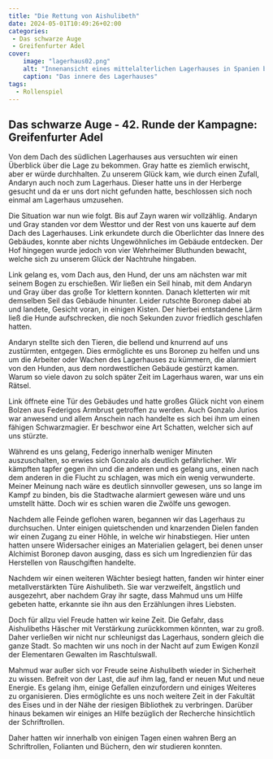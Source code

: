 ```yaml
---
title: "Die Rettung von Aishulibeth"
date: 2024-05-01T10:49:26+02:00
categories:
 - Das schwarze Auge
 - Greifenfurter Adel
cover:
    image: "lagerhaus02.png"
    alt: "Innenansicht eines mittelalterlichen Lagerhauses in Spanien bei Nacht. Der Betrachter steht inmitten von Kisten, Fässern und Regalen, die den Raum füllen. Holzbohlenböden. Durch große Fenster in der Decke fällt Mondlicht herein und beleuchtet den vollgestopften Lagerraum. Realistische Beleuchtung und detaillierte Texturen auf Holz, Steinmauern und den verschiedenen Behältern und Vorräten, die darin gelagert sind. Eine atmosphärische Nachtszene mit dramatischen Licht-Kontrasten."
    caption: "Das innere des Lagerhauses"
tags:
  - Rollenspiel
---
```


## Das schwarze Auge - 42. Runde der Kampagne: Greifenfurter Adel

Von dem Dach des südlichen Lagerhauses aus versuchten wir einen Überblick über die Lage zu bekommen. Gray hatte es ziemlich erwischt, aber er würde durchhalten. Zu unserem Glück kam, wie durch einen Zufall, Andaryn auch noch zum Lagerhaus. Dieser hatte uns in der Herberge gesucht und da er uns dort nicht gefunden hatte, beschlossen sich noch einmal am Lagerhaus umzusehen.

Die Situation war nun wie folgt. Bis auf Zayn waren wir vollzählig. Andaryn und Gray standen vor dem Westtor und der Rest von uns kauerte auf dem Dach des Lagerhauses. Link erkundete durch die Oberlichter das Innere des Gebäudes, konnte aber nichts Ungewöhnliches im Gebäude entdecken. Der Hof hingegen wurde jedoch von vier Wehrheimer Bluthunden bewacht, welche sich zu unserem Glück der Nachtruhe hingaben.

Link gelang es, vom Dach aus, den Hund, der uns am nächsten war mit seinem Bogen zu erschießen. Wir ließen ein Seil hinab, mit dem Andaryn und Gray über das große Tor klettern konnten. Danach kletterten wir mit demselben Seil das Gebäude hinunter. Leider rutschte Boronep dabei ab und landete, Gesicht voran, in einigen Kisten. Der hierbei entstandene Lärm ließ die Hunde aufschrecken, die noch Sekunden zuvor friedlich geschlafen hatten. 

Andaryn stellte sich den Tieren, die bellend und knurrend auf uns zustürmten, entgegen. Dies ermöglichte es uns Boronep zu helfen und uns um die Arbeiter oder Wachen des Lagerhauses zu kümmern, die alarmiert von den Hunden, aus dem nordwestlichen Gebäude gestürzt kamen. Warum so viele davon zu solch später Zeit im Lagerhaus waren, war uns ein Rätsel.

Link öffnete eine Tür des Gebäudes und hatte großes Glück nicht von einem Bolzen aus Federigos Armbrust getroffen zu werden. Auch Gonzalo Jurios war anwesend und allem Anschein nach handelte es sich bei ihm um einen fähigen Schwarzmagier. Er beschwor eine Art Schatten, welcher sich auf uns stürzte.

Während es uns gelang, Federigo innerhalb weniger Minuten auszuschalten, so erwies sich Gonzalo als deutlich gefährlicher. Wir kämpften tapfer gegen ihn und die anderen und es gelang uns, einen nach dem anderen in die Flucht zu schlagen, was mich ein wenig verwunderte. Meiner Meinung nach wäre es deutlich sinnvoller gewesen, uns so lange im Kampf zu binden, bis die Stadtwache alarmiert gewesen wäre und uns umstellt hätte. Doch wir es schien waren die Zwölfe uns gewogen.

Nachdem alle Feinde geflohen waren, begannen wir das Lagerhaus zu durchsuchen. Unter einigen quietschenden und knarzenden Dielen fanden wir einen Zugang zu einer Höhle, in welche wir hinabstiegen. Hier unten hatten unsere Widersacher einiges an Materialien gelagert, bei denen unser Alchimist Boronep davon ausging, dass es sich um Ingredienzien für das Herstellen von Rauschgiften handelte. 

Nachdem wir einen weiteren Wächter besiegt hatten, fanden wir hinter einer metallverstärkten Türe Aishulibeth. Sie war verzweifelt, ängstlich und ausgezehrt, aber nachdem Gray ihr sagte, dass Mahmud uns um Hilfe gebeten hatte, erkannte sie ihn aus den Erzählungen ihres Liebsten.

Doch für allzu viel Freude hatten wir keine Zeit. Die Gefahr, dass Aishulibeths Häscher mit Verstärkung zurückkommen könnten, war zu groß. Daher verließen wir nicht nur schleunigst das Lagerhaus, sondern gleich die ganze Stadt. So machten wir uns noch in der Nacht auf zum Ewigen Konzil der Elementaren Gewalten im Raschtulswall.

Mahmud war außer sich vor Freude seine Aishulibeth wieder in Sicherheit zu wissen. Befreit von der Last, die auf ihm lag, fand er neuen Mut und neue Energie. Es gelang ihm, einige Gefallen einzufordern und einiges Weiteres zu organisieren. Dies ermöglichte es uns noch weitere Zeit in der Fakultät des Eises und in der Nähe der riesigen Bibliothek zu verbringen. Darüber hinaus bekamen wir einiges an Hilfe bezüglich der Recherche hinsichtlich der Schriftrollen. 

Daher hatten wir innerhalb von einigen Tagen einen wahren Berg an Schriftrollen, Folianten und Büchern, den wir studieren konnten.